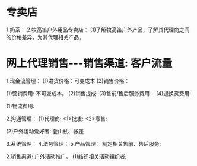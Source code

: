 # 专卖店
1.奶茶：
2.牧高笛户外用品专卖店：
  (1)了解牧高笛户外产品，了解其代理商之间的价格差异，为其代理相关产品。

# 网上代理销售---销售渠道: 客户流量
1.现金流管理：
  (1)进货价格：可变成本
  (2)销售价格：

  (1)营销费用: 不可变成本。
  (2)销售提成:
  (3)售前/售后服务费用：
  (4)退换货费用:

  (1)物流费用:

2.沟通管理：
  (1)代理商: 
    <1>批发:
    <2>零售:

  (2)户外运动爱好者: 登山杖、帐篷

3.系统管理：
4.法务管理：
5.产品管理：
  制定相关售前、售后服务;
  
2.销售渠道: 户外活动推广。
  (1)结识相关活动组织者;
